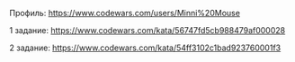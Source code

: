 Профиль: https://www.codewars.com/users/Minni%20Mouse

1 задание: https://www.codewars.com/kata/56747fd5cb988479af000028

2 задание: https://www.codewars.com/kata/54ff3102c1bad923760001f3
